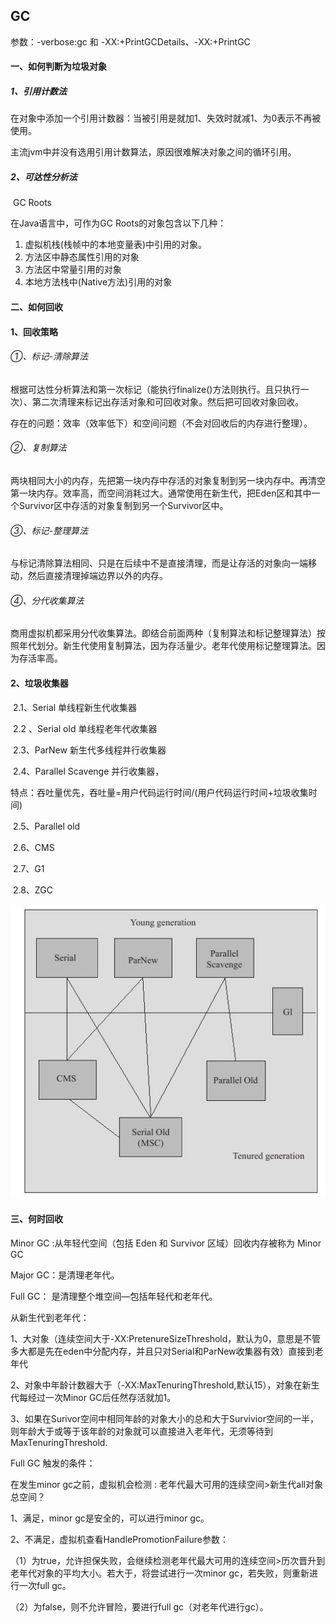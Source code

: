 ## GC

参数：-verbose:gc  和 -XX:+PrintGCDetails、-XX:+PrintGC

#### 一、如何判断为垃圾对象

##### 1、引用计数法

​		在对象中添加一个引用计数器：当被引用是就加1、失效时就减1、为0表示不再被使用。

​		主流jvm中并没有选用引用计数算法，原因很难解决对象之间的循环引用。

##### 2、可达性分析法

​		GC Roots

在Java语言中，可作为GC Roots的对象包含以下几种：

1. 虚拟机栈(栈帧中的本地变量表)中引用的对象。
2. 方法区中静态属性引用的对象
3. 方法区中常量引用的对象
4. 本地方法栈中(Native方法)引用的对象

#### 二、如何回收

#### 1、回收策略

###### ①、标记-清除算法

​	根据可达性分析算法和第一次标记（能执行finalize()方法则执行。且只执行一次）、第二次清理来标记出存活对象和可回收对象。然后把可回收对象回收。

存在的问题：效率（效率低下）和空间问题（不会对回收后的内存进行整理）。

###### ②、复制算法

两块相同大小的内存，先把第一块内存中存活的对象复制到另一块内存中。再清空第一块内存。效率高，而空间消耗过大。通常使用在新生代，把Eden区和其中一个Survivor区中存活的对象复制到另一个Survivor区中。

###### ③、标记-整理算法

​	与标记清除算法相同、只是在后续中不是直接清理，而是让存活的对象向一端移动，然后直接清理掉端边界以外的内存。

###### ④、分代收集算法

​	商用虚拟机都采用分代收集算法。即结合前面两种（复制算法和标记整理算法）按照年代划分。新生代使用复制算法，因为存活量少。老年代使用标记整理算法。因为存活率高。

#### 2、垃圾收集器

​	2.1、Serial  单线程新生代收集器

​	2.2 、Serial old 单线程老年代收集器

​	2.3、ParNew  新生代多线程并行收集器

​	2.4、Parallel Scavenge  并行收集器，

​				特点：吞吐量优先，吞吐量=用户代码运行时间/(用户代码运行时间+垃圾收集时间)

​	2.5、Parallel old 

​	2.6、CMS

​	2.7、G1

​    2.8、ZGC

![](../image/jvm/gc.jpg)



#### 三、何时回收



Minor GC :从年轻代空间（包括 Eden 和 Survivor 区域）回收内存被称为 Minor GC

Major GC：是清理老年代。

Full GC： 是清理整个堆空间—包括年轻代和老年代。



从新生代到老年代：

1、大对象（连续空间大于-XX:PretenureSizeThreshold，默认为0，意思是不管多大都是先在eden中分配内存，并且只对Serial和ParNew收集器有效）直接到老年代

2、对象中年龄计数器大于（-XX:MaxTenuringThreshold,默认15），对象在新生代每经过一次Minor GC后任然存活就加1。

3、如果在Surivor空间中相同年龄的对象大小的总和大于Survivior空间的一半，则年龄大于或等于该年龄的对象就可以直接进入老年代，无须等待到MaxTenuringThreshold.



Full GC 触发的条件：

在发生minor gc之前，虚拟机会检测 : 老年代最大可用的连续空间>新生代all对象总空间？

1、满足，minor gc是安全的，可以进行minor gc。

2、不满足，虚拟机查看HandlePromotionFailure参数：

​	（1）为true，允许担保失败，会继续检测老年代最大可用的连续空间>历次晋升到老年代对象的平均大小。若大于，将尝试进行一次minor gc，若失败，则重新进行一次full gc。

（2）为false，则不允许冒险，要进行full gc（对老年代进行gc）。            